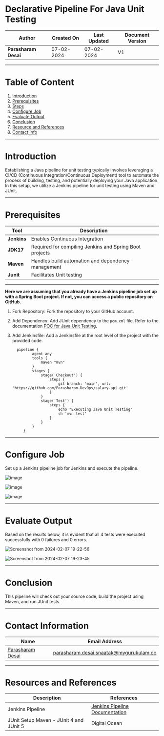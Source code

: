 # Declarative Pipeline For Java Unit Testing

| **Author** | **Created On** | **Last Updated** | **Document Version** |
| ---------- | -------------- | ---------------- | -------------------- |
| **Parasharam Desai** | 07-02-2024 | 07-02-2024 | V1 |

---

# Table of Content

1. [Introduction](#introduction)
2. [Prerequisites](#prerequisites)
3. [Steps](#steps)
4. [Configure Job](#configure-job)
5. [Evaluate Output](#evaluate-output)
6. [Conclusion](#conclusion)
7. [Resource and References](#resource-and-references)
8. [Contact Info](#contact-info)

---

# Introduction

Establishing a Java pipeline for unit testing typically involves leveraging a CI/CD (Continuous Integration/Continuous Deployment) tool to automate the process of building, testing, and potentially deploying your Java application. In this setup, we utilize a Jenkins pipeline for unit testing using Maven and JUnit.

---

# Prerequisites

| Tool | Description |
| ---- | ----------- |
| **Jenkins** | Enables Continuous Integration |
| **JDK17** | Required for compiling Jenkins and Spring Boot projects |
| **Maven** | Handles build automation and dependency management |
| **Junit** | Facilitates Unit testing |

---

**Here we are assuming that you already have a Jenkins pipeline job set up with a Spring Boot project. If not, you can access a public repository on GitHub.**

1. Fork Repository: Fork the repository to your GitHub account.
2. Add Dependency: Add JUnit dependency to the `pom.xml` file. Refer to the documentation [POC for Java Unit Testing](https://github.com/avengers-p7/Documentation/blob/main/Application_CI/Design/03-%20Java%20CI%20checks/Unit-Testing-Poc.md).
3. Add Jenkinsfile: Add a Jenkinsfile at the root level of the project with the provided code.

         pipeline {
                agent any
                tools {
                    maven "mvn"
                }
                stages {
                    stage('Checkout') {
                        steps {
                            git branch: 'main', url: 'https://github.com/Parasharam-DevOps/salary-api.git'
                        }
                    }
                    stage('Test') {
                        steps {
                            echo "Executing Java Unit Testing"
                            sh 'mvn test'
                        }
                    }
                }
            }

---

# Configure Job

Set up a Jenkins pipeline job for Jenkins and execute the pipeline.

![image](https://github.com/Parasharam-Desai/working-repo/assets/156056709/9cd5b7d6-96a8-44fd-a1ea-ae5a12a0a8d9)

![image](https://github.com/Parasharam-Desai/working-repo/assets/156056709/e6212ebd-8691-4d38-9d3d-9df065c6d19a)

![image](https://github.com/Parasharam-Desai/working-repo/assets/156056709/9716c6f6-04da-4de2-a5c0-1d4b1543dc6d)

---

# Evaluate Output

Based on the results below, it is evident that all 4 tests were executed successfully with 0 failures and 0 errors.

![Screenshot from 2024-02-07 19-22-56](https://github.com/Parasharam-Desai/working-repo/assets/156056709/92b745e2-26cf-4026-ac70-e6ddd53fc1ea)

![Screenshot from 2024-02-07 19-23-45](https://github.com/Parasharam-Desai/working-repo/assets/156056709/72c47e89-bcb7-46c2-97ad-27e573d59885)

---

# Conclusion

This pipeline will check out your source code, build the project using Maven, and run JUnit tests.

---

# Contact Information

| Name | Email Address |
| ---- | ------------- |
| [Parasharam Desai](https://github.com/Parasharam-Desai) | parasharam.desai.snaatak@mygurukulam.co |

---

# Resources and References

| Description | References |
| ----------- | ---------- |
| Jenkins Pipeline | [Jenkins Pipeline Documentation](https://www.jenkins.io/doc/book/pipeline/) |
| JUnit Setup Maven - JUnit 4 and JUnit 5 | Digital Ocean | [Junit Setup Maven](https://www.digitalocean.com/community/tutorials/junit-setup-maven) |
